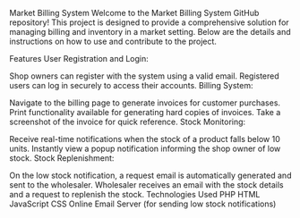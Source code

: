 Market Billing System
Welcome to the Market Billing System GitHub repository! This project is designed to provide a comprehensive solution for managing billing and inventory in a market setting. Below are the details and instructions on how to use and contribute to the project.

Features
User Registration and Login:

Shop owners can register with the system using a valid email.
Registered users can log in securely to access their accounts.
Billing System:

Navigate to the billing page to generate invoices for customer purchases.
Print functionality available for generating hard copies of invoices.
Take a screenshot of the invoice for quick reference.
Stock Monitoring:

Receive real-time notifications when the stock of a product falls below 10 units.
Instantly view a popup notification informing the shop owner of low stock.
Stock Replenishment:

On the low stock notification, a request email is automatically generated and sent to the wholesaler.
Wholesaler receives an email with the stock details and a request to replenish the stock.
Technologies Used
PHP
HTML
JavaScript
CSS
Online Email Server (for sending low stock notifications)
